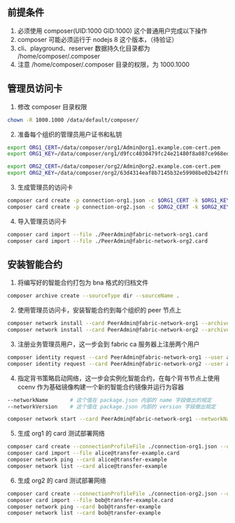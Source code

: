 ## 前提条件

1.  必须使用 composer(UID:1000 GID:1000) 这个普通用户完成以下操作
2.  composer 可能必须运行于 nodejs 8 这个版本，（待验证）
3.  cli、playground、reserver 数据持久化目录都为 /home/composer/.composer
4.  注意 /home/composer/.composer 目录的权限，为 1000.1000

## 管理员访问卡

1.  修改 composer 目录权限

~~~bash
chown -R 1000.1000 /data/default/composer/
~~~

2.  准备每个组织的管理员用户证书和私钥

~~~bash
export ORG1_CERT=/data/composer/org1/Admin@org1.example.com-cert.pem
export ORG1_KEY=/data/composer/org1/d9fcc4030479fc24e21480f8a087ce968ed80a0379aa9d4235281b2eaa47f80e_sk

export ORG2_CERT=/data/composer/org2/Admin@org2.example.com-cert.pem
export ORG2_KEY=/data/composer/org2/63d4314eaf8b7145b32e59908be02b42ff8038dcf0057e269d30d4db3ea664c1_sk
~~~

3.  生成管理员的访问卡

~~~bash
composer card create -p connection-org1.json -c $ORG1_CERT -k $ORG1_KEY -u PeerAdmin -r PeerAdmin -r ChannelAdmin
composer card create -p connection-org2.json -c $ORG2_CERT -k $ORG2_KEY -u PeerAdmin -r PeerAdmin -r ChannelAdmin
~~~

4.  导入管理员访问卡

~~~bash
composer card import --file ./PeerAdmin@fabric-network-org1.card
composer card import --file ./PeerAdmin@fabric-network-org2.card
~~~

## 安装智能合约

1.  将编写好的智能合约打包为 bna 格式的归档文件

~~~bash
composer archive create --sourceType dir --sourceName .
~~~

2.  使用管理员访问卡，安装智能合约到每个组织的 peer 节点上

~~~bash
composer network install --card PeerAdmin@fabric-network-org1 --archiveFile ./transfer-example@0.0.1.bna --option npmrcFile=./ali-npmrc
composer network install --card PeerAdmin@fabric-network-org2 --archiveFile ./transfer-example@0.0.1.bna --option npmrcFile=./ali-npmrc
~~~

3.  注册业务管理员用户，这一步会到 fabric ca 服务器上注册两个用户

~~~bash
composer identity request --card PeerAdmin@fabric-network-org1 --user admin --enrollSecret adminpw --path alice
composer identity request --card PeerAdmin@fabric-network-org2 --user admin --enrollSecret adminpw --path bob
~~~

4.  指定背书策略启动网络，这一步会实例化智能合约，在每个背书节点上使用 ccenv 作为基础镜像构建一个新的智能合约镜像并运行为容器

~~~bash
--networkName       # 这个值在 package.json 内部的 name 字段做出的规定
--networkVersion    # 这个值在 package.json 内部的 version 字段做出规定
~~~

~~~bash
composer network start --card PeerAdmin@fabric-network-org1 --networkName transfer-example --networkVersion 0.0.1 --option endorsementPolicyFile=./endorsement-policy.json --networkAdmin alice --networkAdminCertificateFile ./alice/admin-pub.pem --networkAdmin bob --networkAdminCertificateFile ./bob/admin-pub.pem
~~~

5.  生成 org1 的 card 测试部署网络

~~~bash
composer card create --connectionProfileFile ./connection-org1.json --user alice --businessNetworkName transfer-example --certificate ./alice/admin-pub.pem --privateKey ./alice/admin-priv.pem
composer card import --file alice@transfer-example.card
composer network ping --card alice@transfer-example
composer network list --card alice@transfer-example
~~~

6.  生成 org2 的 card 测试部署网络

~~~bash
composer card create --connectionProfileFile ./connection-org2.json --user bob --businessNetworkName transfer-example --certificate ./bob/admin-pub.pem --privateKey ./bob/admin-priv.pem
composer card import --file bob@transfer-example.card
composer network ping --card bob@transfer-example
composer network list --card bob@transfer-example
~~~

